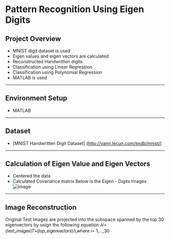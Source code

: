 # Pattern Recognition Using Eigen Digits
## Project Overview
* MNIST digit dataset is used
* Eigen values and eigen vectors are calculated
* Reconstructed Handwritten digits
* Classification using Linear Regression
* Classification using Polynomial Regression
* MATLAB is used
__________________________________________________________
## Environment Setup
* MATLAB
________________________________________________________________
## Dataset
* [MNIST Handwritten Digit Dataset] (http://yann.lecun.com/exdb/mnist/)
____________________________________________________________________
## Calculation of Eigen Value and Eigen Vectors
* Centered the data
* Calculated Covariance matrix
Below is the Eigen - Digits Images
![image](https://user-images.githubusercontent.com/50255936/110647209-982bad00-81f2-11eb-8c20-c33cea625af0.png)
___________________________________________________________________________
## Image Reconstruction
Original Test Images are projected into the subspace spanned by the top 30 eigenvectors by usign the following equation
𝜆𝑖=(𝑡𝑒𝑠𝑡_𝑖𝑚𝑎𝑔𝑒𝑠)𝑇∗(𝑡𝑜𝑝_𝑒𝑖𝑔𝑒𝑛𝑣𝑒𝑐𝑡𝑜𝑟𝑠)𝑖),𝑤ℎ𝑒𝑟𝑒 𝑖= 1,…,30
